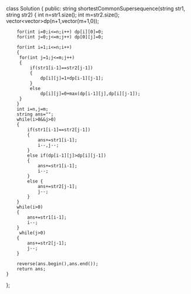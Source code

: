 class Solution {
public:
    string shortestCommonSupersequence(string str1, string str2) {
        int n=str1.size();
        int m=str2.size();
        vector<vector<int>>dp(n+1,vector<int>(m+1,0));
        
        for(int i=0;i<=n;i++) dp[i][0]=0;
        for(int j=0;j<=m;j++) dp[0][j]=0;
        
        for(int i=1;i<=n;i++)
        {
         for(int j=1;j<=m;j++)
         {
             if(str1[i-1]==str2[j-1])
             {
                 dp[i][j]=1+dp[i-1][j-1];
             }
             else
                 dp[i][j]=0+max(dp[i-1][j],dp[i][j-1]);
         }
        }
        int i=n,j=m;
        string ans="";
        while(i>0&&j>0)
        {
            if(str1[i-1]==str2[j-1])
            {
                ans+=str1[i-1];
                i--,j--;
            }
            else if(dp[i-1][j]>dp[i][j-1])
            {
                ans+=str1[i-1];
                i--;
            }
            else {
                ans+=str2[j-1];
                j--;
            }
        }
        while(i>0)
        {
            ans+=str1[i-1];
            i--;
        }
         while(j>0)
        {
            ans+=str2[j-1];
            j--;
        }
        
        reverse(ans.begin(),ans.end());
        return ans;
    }
};

